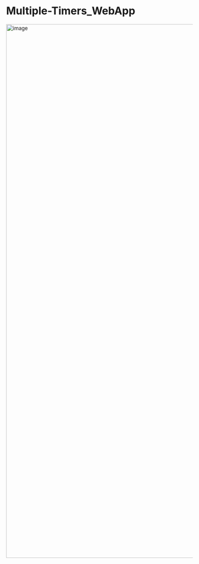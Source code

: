 # Multiple-Timers_WebApp

<img width="1440" alt="image" src="https://user-images.githubusercontent.com/97080055/200058426-7d971a1e-081e-438e-891c-8407c4ff19ba.png">
